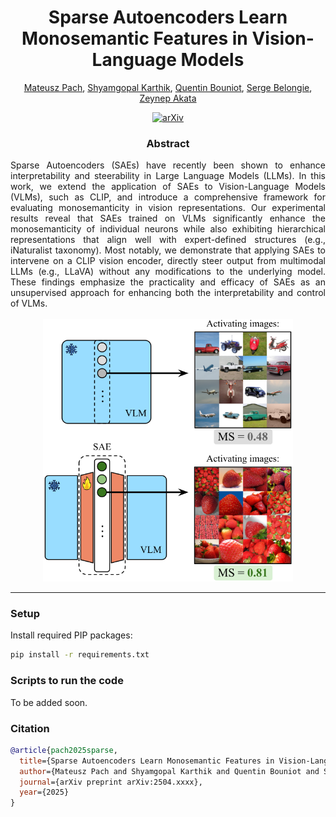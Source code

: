 ## 
<h1 align="center">Sparse Autoencoders Learn Monosemantic Features in Vision-Language Models</h1>

<div align="center">
<a href="https://www.eml-munich.de/people/mateusz-pach">Mateusz Pach</a>,
<a href="https://www.eml-munich.de/people/shyamgopal-karthik">Shyamgopal Karthik</a>,
<a href="https://www.eml-munich.de/people/quentin-bouniot">Quentin Bouniot</a>,
<a href="https://www.eml-munich.de/people/serge-belongie">Serge Belongie</a>,
<a href="https://www.eml-munich.de/people/zeynep-akata">Zeynep Akata</a>

[![arXiv](https://img.shields.io/badge/arXiv-Paper-<COLOR>.svg)](https://arxiv.org/abs/2503.xxxx)
</div>

<h3 align="center">Abstract</h3>

<div style="text-align: justify;">
Sparse Autoencoders (SAEs) have recently been shown to enhance interpretability and steerability in Large Language Models (LLMs). In this work, we extend the application of SAEs to Vision-Language Models (VLMs), such as CLIP, and introduce a comprehensive framework for evaluating monosemanticity in vision representations. Our experimental results reveal that SAEs trained on VLMs significantly enhance the monosemanticity of individual neurons while also exhibiting hierarchical representations that align well with expert-defined structures (e.g., iNaturalist taxonomy). Most notably, we demonstrate that applying SAEs to intervene on a CLIP vision encoder, directly steer output from multimodal LLMs (e.g., LLaVA) without any modifications to the underlying model. These findings emphasize the practicality and efficacy of SAEs as an unsupervised approach for enhancing both the interpretability and control of VLMs.
</div>
<br>
<div style="text-align: center;">
    <img src="assets/teaser.svg" alt="Teaser" width="400">
</div>

---
### Setup
Install required PIP packages:
```bash
pip install -r requirements.txt
```

### Scripts to run the code
To be added soon.

### Citation
```bibtex
@article{pach2025sparse,
  title={Sparse Autoencoders Learn Monosemantic Features in Vision-Language Models}, 
  author={Mateusz Pach and Shyamgopal Karthik and Quentin Bouniot and Serge Belongie and Zeynep Akata},
  journal={arXiv preprint arXiv:2504.xxxx},
  year={2025}
}
```